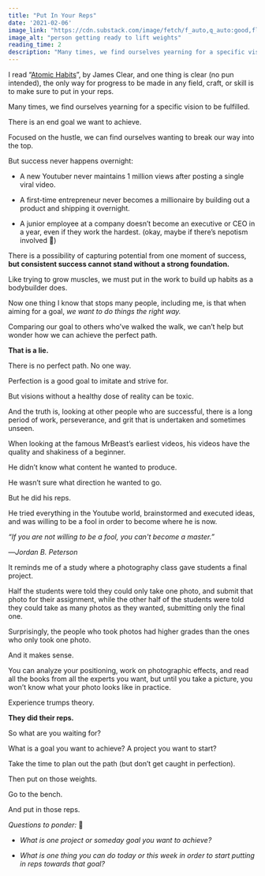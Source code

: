 ```yaml
---
title: "Put In Your Reps"
date: '2021-02-06'
image_link: "https://cdn.substack.com/image/fetch/f_auto,q_auto:good,fl_progressive:steep/https%3A%2F%2Fbucketeer-e05bbc84-baa3-437e-9518-adb32be77984.s3.amazonaws.com%2Fpublic%2Fimages%2Fbb673d16-86c1-451e-aebe-ef22ebcad9f3_5184x3456.jpeg"
image_alt: "person getting ready to lift weights"
reading_time: 2
description: "Many times, we find ourselves yearning for a specific vision to be fulfilled. There is an end goal we want to achieve. Focused on the hustle, we can find ourselves wanting to break our way into the top. But success never happens overnight."
---
```

I read “[Atomic Habits](https://www.amazon.com/Atomic-Habits-Proven-Build-Break/dp/0735211299)”, by James Clear, and one thing is clear (no pun intended), the only way for progress to be made in any field, craft, or skill is to make sure to put in your reps.

Many times, we find ourselves yearning for a specific vision to be fulfilled.

There is an end goal we want to achieve.

Focused on the hustle, we can find ourselves wanting to break our way into the top.

But success never happens overnight:

- A new Youtuber never maintains 1 million views after posting a single viral video.

- A first-time entrepreneur never becomes a millionaire by building out a product and shipping it overnight.

- A junior employee at a company doesn’t become an executive or CEO in a year, even if they work the hardest. (okay, maybe if there’s nepotism involved 👀)

There is a possibility of capturing potential from one moment of success, **but consistent success cannot stand without a strong foundation.**

Like trying to grow muscles, we must put in the work to build up habits as a bodybuilder does.

Now one thing I know that stops many people, including me, is that when aiming for a goal, _we want to do things the right way._

Comparing our goal to others who’ve walked the walk, we can’t help but wonder how we can achieve the perfect path.

**That is a lie.**

There is no perfect path. No one way.

Perfection is a good goal to imitate and strive for.

But visions without a healthy dose of reality can be toxic.

And the truth is, looking at other people who are successful, there is a long period of work, perseverance, and grit that is undertaken and sometimes unseen.

When looking at the famous MrBeast’s earliest videos, his videos have the quality and shakiness of a beginner.

He didn’t know what content he wanted to produce.

He wasn’t sure what direction he wanted to go.

But he did his reps.

He tried everything in the Youtube world, brainstormed and executed ideas, and was willing to be a fool in order to become where he is now.

_“If you are not willing to be a fool, you can't become a master.”_

_―Jordan B. Peterson_

It reminds me of a study where a photography class gave students a final project.

Half the students were told they could only take one photo, and submit that photo for their assignment, while the other half of the students were told they could take as many photos as they wanted, submitting only the final one.

Surprisingly, the people who took photos had higher grades than the ones who only took one photo.

And it makes sense.

You can analyze your positioning, work on photographic effects, and read all the books from all the experts you want, but until you take a picture, you won’t know what your photo looks like in practice.

Experience trumps theory.

**They did their reps.**

So what are you waiting for?

What is a goal you want to achieve? A project you want to start?

Take the time to plan out the path (but don’t get caught in perfection).

Then put on those weights.

Go to the bench.

And put in those reps.

_Questions to ponder:_ 🤔

- _What is one project or someday goal you want to achieve?_

- _What is one thing you can do today or this week in order to start putting in reps towards that goal?_
